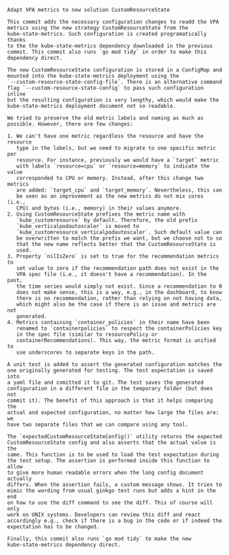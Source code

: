     Adapt VPA metrics to new solution CustomResourceState

    This commit adds the necessary configuration changes to readd the VPA
    metrics using the new strategy CustomResourceState from the
    kube-state-metrics. Such configuration is created programatically thanks
    to the the kube-state-metrics dependency downloaded in the previous
    commit. This commit also runs `go mod tidy` in order to make this
    dependency direct.

    The new CustomResourceState configuration is stored in a ConfigMap and
    mounted into the kube-state-metrics deployment using the
    `--custom-resource-state-config-file`. There is an alternative command
    flag `--custom-resource-state-config` to pass such configuration inline
    but the resulting configuration is very lengthy, which would make the
    kube-state-metrics deployment document not so readable.

    We tried to preserve the old metric labels and naming as much as
    possible. However, there are few changes:

    1. We can't have one metric regardless the resource and have the resource
       type in the labels, but we need to migrate to one specific metric per
       resource. For instance, previously we would have a `target` metric
       with labels `resource=cpu` or `resource=memory` to indicate the value
       corresponded to CPU or memory. Instead, after this change two metrics
       are added: `target_cpu` and `target_memory`. Nevertheless, this can
       be seen as an improvement as the new metrics do not mix cores (i.e.,
       CPU) and bytes (i.e., memory) in their values anymore.
    2. Using CustomResourceState prefixes the metric name with
       `kube_customresource` by default. Therefore, the old prefix
       `kube_verticalpodautoscaler` is moved to
       `kube_customresource_verticalpodautoscaler`. Such default value can
       be overwritten to match the prefix we want, but we choose not to so
       that the new name reflects better that the CustomResourceState is
       used.
    3. Property `nilIsZero` is set to true for the recommendation metrics to
       set value to zero if the recommendation path does not exist in the
       VPA spec file (i.e., it doesn't have a recommendation). In the past,
       the time series would simply not exist. Since a recommendation to 0
       does not make sense, this is a way, e.g., in the dashboard, to know
       there is no recommendation, rather than relying on not having data,
       which might also be the case if there is an issue and metrics are not
       generated.
    4. Metrics containing `container_policies` in their name have been
       renamed to `containerpolicies` to respect the containerPolicies key
       in the spec file (similar to resourcePolicy or
       containerRecommendations). This way, the metric format is unified to
       use underscores to separate keys in the path.

    A unit test is added to assert the generated configuration matches the
    one originally generated for testing. The test expectation is saved into
    a yaml file and comitted it to git. The test saves the generated
    configuration in a different file in the temporary folder (but does not
    commit it). The benefit of this approach is that it helps comparing the
    actual and expected configuration, no matter how large the files are: we
    have two separate files that we can compare using any tool.

    The `expectedCustomResourceStateConfig()` utility returns the expected
    CustomResourceState config and also asserts that the actual value is the
    same. This function is to be used to load the test expectation during
    the test setup. The assertion is performed inside this function to allow
    to give more human readable errors when the long config document actually
    differs. When the assertion fails, a custom message shows. It tries to
    mimic the wording from usual ginkgo test runs but adds a hint in the end
    on how to use the diff command to see the diff. This of course will only
    work on UNIX systems. Developers can review this diff and react
    accordingly e.g., check if there is a bug in the code or if indeed the
    expectation has to be changed.

    Finally, this commit also runs `go mod tidy` to make the new
    kube-state-metrics dependency direct.
